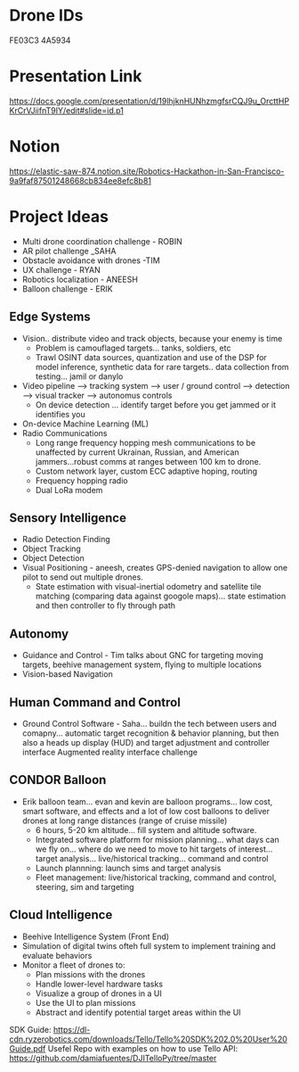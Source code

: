 # Drone IDs
FE03C3
4A5934

# Presentation Link
https://docs.google.com/presentation/d/19lhjknHUNhzmgfsrCQJ9u_OrcttHPKrCrVJiifnT9IY/edit#slide=id.p1

# Notion
https://elastic-saw-874.notion.site/Robotics-Hackathon-in-San-Francisco-9a9faf87501248668cb834ee8efc8b81


# Project Ideas
- Multi drone coordination challenge - ROBIN
- AR pilot challenge _SAHA
- Obstacle avoidance with drones  -TIM
- UX challenge - RYAN
- Robotics localization - ANEESH
- Balloon challenge - ERIK


## Edge Systems
- Vision.. distribute video and track objects, because your enemy is time
  - Problem is camouflaged targets... tanks, soldiers, etc
  - Trawl OSINT data sources, quantization and use of the DSP for model inference, synthetic data for rare targets.. data collection from testing... jamil or danylo
- Video pipeline --> tracking system --> user / ground control --> detection --> visual tracker --> autonomus controls
  - On device detection ... identify target before you get jammed or it identifies you 
- On-device Machine Learning (ML)
- Radio Communications
  - Long range frequency hopping mesh communications to be unaffected by current Ukrainan, Russian, and American jammers...robust comms at ranges between 100 km to drone.
  - Custom network layer, custom ECC adaptive hoping, routing
  - Frequency hopping radio
  - Dual LoRa modem

## Sensory Intelligence
- Radio Detection Finding
- Object Tracking
- Object Detection
- Visual Positioning - aneesh, creates GPS-denied navigation to allow one pilot to send out multiple drones.
  - State estimation with visual-inertial odometry and satellite tile matching (comparing data against googole maps)... state estimation and then controller to fly through path

## Autonomy
- Guidance and Control - Tim talks about GNC for targeting moving targets, beehive management system, flying to multiple locations
- Vision-based Navigation

## Human Command and Control
- Ground Control Software - Saha... buildn the tech between users and comapny... automatic target recognition & behavior planning, but then also a heads up display (HUD) and target adjustment and controller interface
  Augmented reality interface challenge

## CONDOR Balloon
- Erik balloon team... evan and kevin are balloon programs... low cost, smart software, and effects and a lot of low cost balloons to deliver drones at long range distances (range of cruise missile)
  - 6 hours, 5-20 km altitude... fill system and altitude software.
  - Integrated software platform for mission planning... what days can we fly on... where do we need to move to hit targets of interest... target analysis... live/historical tracking... command and control
  - Launch plannning: launch sims and target analysis
  - Fleet management: live/historical tracking, command and control, steering, sim and targeting 


## Cloud Intelligence
- Beehive Intelligence System (Front End)
- Simulation of digital twins ofteh full system to implement training and evaluate behaviors
- Monitor a fleet of drones to:
  - Plan missions with the drones
  - Handle lower-level hardware tasks
  - Visualize a group of drones in a UI
  - Use the UI to plan missions
  - Abstract and identify potential target areas within the UI


SDK Guide: https://dl-cdn.ryzerobotics.com/downloads/Tello/Tello%20SDK%202.0%20User%20Guide.pdf
Usefel Repo with examples on how to use Tello API: https://github.com/damiafuentes/DJITelloPy/tree/master
